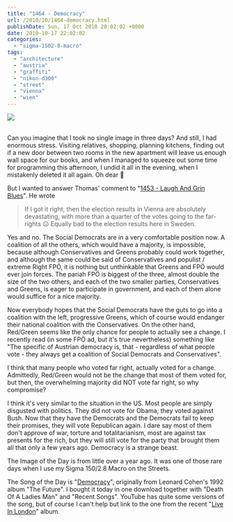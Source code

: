 ```yaml
---
title: "1464 - Democracy"
url: /2010/10/1464-democracy.html
publishDate: Sun, 17 Oct 2010 20:02:02 +0000
date: 2010-10-17 22:02:02
categories: 
  - "sigma-1502-8-macro"
tags: 
  - "architecture"
  - "austria"
  - "graffiti"
  - "nikon-d300"
  - "street"
  - "vienna"
  - "wien"
---
```

<div class="container">
<div class="center"><a target="_blank" href="https://d25zfm9zpd7gm5.cloudfront.net/1200x1200/2009/20090901_180246_ps.jpg"><img src="https://d25zfm9zpd7gm5.cloudfront.net/0600x0600/2009/20090901_180246_ps.jpg" /></a></div>
</div>
<br />

Can you imagine that I took no single image in three days? And still, I had enormous stress. Visiting relatives, shopping, planning kitchens, finding out if a new door between two rooms in the new apartment will leave us enough wall space for our books, and when I managed to squeeze out some time for programming this afternoon, I undid it all in the evening, when I mistakenly deleted it all again. Oh dear 🙂

But I wanted to answer Thomas' comment to "<a target="_blank" href="/2010/10/1453-laugh-and-grin-blues.html">1453 - Laugh And Grin Blues</a>". He wrote<blockquote>If I got it right, then the election results in Vienna are absolutely devastating, with more than a quarter of the votes going to the far-rights ☹️ Equally bad to the election results here in Sweden.</blockquote>Yes and no. The Social Democrats are in a very comfortable position now. A coalition of all the others, which would have a majority, is impossible, because although Conservatives and Greens probably could work together, and although the same could be said of Conservatives and populist / extreme Right FPÖ, it is nothing but unthinkable that Greens and FPÖ would ever join forces. The pariah FPÖ is biggest of the three, almost double the size of the two others, and each of the two smaller parties, Conservatives and Greens, is eager to participate in government, and each of them alone would suffice for a nice majority.

Now everybody hopes that the Social Democrats have the guts to go into a coalition with the left, progressive Greens, which of course would endanger their national coalition with the Conservatives. On the other hand, Red/Green seems like the only chance for people to actually see a change. I recently read (in some FPÖ ad, but it's true nevertheless) something like "The specific of Austrian democracy is, that - regardless of what people vote - they always get a coalition of Social Democrats and Conservatives".

I think that many people who voted far right, actually voted for a change. Admittedly, Red/Green would not be the change that most of them voted for, but then, the overwhelming majority did NOT vote far right, so why compromise?

I think it's very similar to the situation in the US. Most people are simply disgusted with politics. They did not vote for Obama, they voted against Bush. Now that they have the Democrats and the Democrats fail to keep their promises, they will vote Republican again. I dare say most of them don't approve of war, torture and totalitarianism, most are against tax presents for the rich, but they will still vote for the party that brought them all that only a few years ago. Democracy is a strange beast.

 The Image of the Day is from little over a year ago. It was one of those rare days when I use my Sigma 150/2.8 Macro on the Streets.

The Song of the Day is "<a target="_blank" href="http://www.lyricsmode.com/lyrics/l/leonard_cohen/democracy.html">Democracy</a>", originally from Leonard Cohen's 1992 album "The Future". I bought it today in one download together with "Death Of A Ladies Man" and "Recent Songs". YouTube has quite some versions of the song, but of course I can't help but link to the one from the recent "<a target="_blank" href="http://www.youtube.com/watch?v=vHI9BTpGkp8">Live In London</a>" album.
